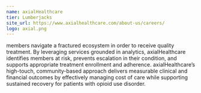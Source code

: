```yaml
---
name: axialHealthcare
tier: Lumberjacks
site_url: https://www.axialhealthcare.com/about-us/careers/
logo: axial.png
---
```


members navigate a fractured ecosystem in order to receive quality treatment.
By leveraging services grounded in analytics, axialHealthcare identifies members at risk, prevents escalation in their condition, and supports appropriate treatment enrollment and adherence.
axialHealthcare’s high-touch, community-based approach delivers measurable clinical and financial outcomes by effectively managing cost of care while supporting sustained recovery for patients with opioid use disorder.
